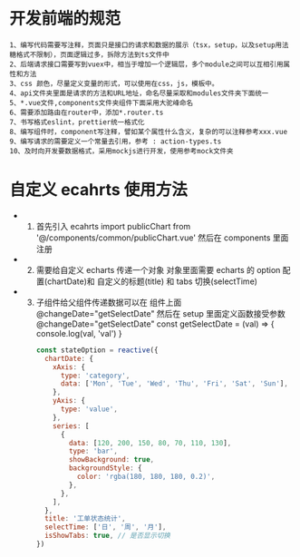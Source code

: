 # 开发前端的规范

```
1、编写代码需要写注释，页面只是接口的请求和数据的展示（tsx，setup，以及setup用法糖格式不限制），页面逻辑过多，拆除方法到ts文件中
2、后端请求接口需要写到vuex中，相当于增加一个逻辑层，多个module之间可以互相引用属性和方法
3、css 颜色，尽量定义变量的形式，可以使用在css，js，模板中。
4、api文件夹里面是请求的方法和URL地址，命名尽量采取和modules文件夹下面统一
5、*.vue文件,components文件夹组件下面采用大驼峰命名
6、需要添加路由在router中，添加*.router.ts
7、书写格式eslint，prettier统一格式化
8、编写组件时，component写注释，譬如某个属性什么含义，复杂的可以注释参考xxx.vue
9、编写请求的需要定义一个常量去引用，参考 : action-types.ts
10、及时向开发要数据格式，采用mockjs进行开发，使用参考mock文件夹
```

# 自定义 ecahrts 使用方法

- 1. 首先引入 ecahrts import publicChart from '@/components/common/publicChart.vue'
     然后在 components 里面注册
- 2. 需要给自定义 echarts 传递一个对象 对象里面需要 echarts 的 option 配置(chartDate)和 自定义的标题(title) 和 tabs 切换(selectTime)
- 3. 子组件给父组件传递数据可以在 组件上面 @changeDate="getSelectDate" 然后在 setup 里面定义函数接受参数
     @changeDate="getSelectDate"
     const getSelectDate = (val) => {
     console.log(val, 'val')
     }
     ```javascript
     const stateOption = reactive({
       chartDate: {
         xAxis: {
           type: 'category',
           data: ['Mon', 'Tue', 'Wed', 'Thu', 'Fri', 'Sat', 'Sun'],
         },
         yAxis: {
           type: 'value',
         },
         series: [
           {
             data: [120, 200, 150, 80, 70, 110, 130],
             type: 'bar',
             showBackground: true,
             backgroundStyle: {
               color: 'rgba(180, 180, 180, 0.2)',
             },
           },
         ],
       },
       title: '工单状态统计',
       selectTime: ['日', '周', '月'],
       isShowTabs: true, // 是否显示切换
     })
     ```
